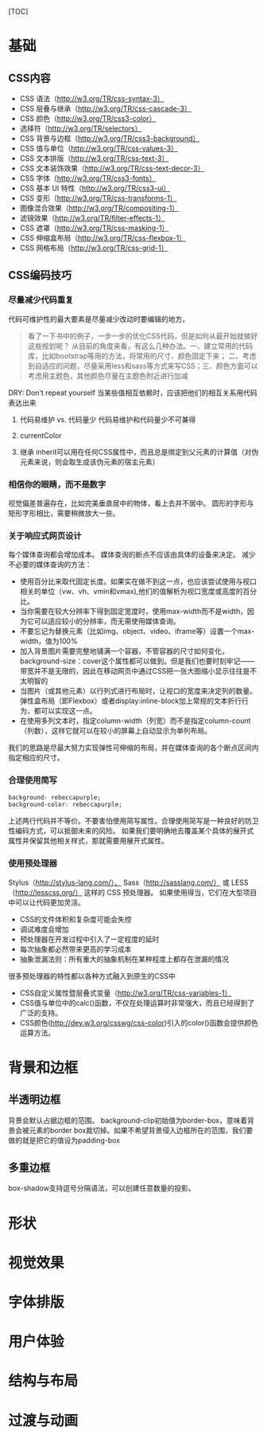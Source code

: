 [TOC]

# 基础
## CSS内容
- CSS 语法（http://w3.org/TR/css-syntax-3）
- CSS 层叠与继承（http://w3.org/TR/css-cascade-3）
- CSS 颜色（http://w3.org/TR/css3-color）
- 选择符（http://w3.org/TR/selectors）
- CSS 背景与边框（http://w3.org/TR/css3-background）
- CSS 值与单位（http://w3.org/TR/css-values-3）
- CSS 文本排版（http://w3.org/TR/css-text-3）
- CSS 文本装饰效果（http://w3.org/TR/css-text-decor-3）
- CSS 字体（http://w3.org/TR/css3-fonts）
- CSS 基本 UI 特性（http://w3.org/TR/css3-ui）
- CSS 变形（http://w3.org/TR/css-transforms-1）
- 图像混合效果（http://w3.org/TR/compositing-1）
- 滤镜效果（http://w3.org/TR/filter-effects-1）
- CSS 遮罩（http://w3.org/TR/css-masking-1）
- CSS 伸缩盒布局（http://w3.org/TR/css-flexbox-1）
- CSS 网格布局（http://w3.org/TR/css-grid-1）

## CSS编码技巧
### 尽量减少代码重复
代码可维护性的最大要素是尽量减少改动时要编辑的地方。
> 看了一下书中的例子，一步一步的优化CSS代码，但是如何从最开始就做好这些规划呢？
> 从目前的角度来看，有这么几种办法。一、建立常用的代码库，比如bootstrap等用的方法，将常用的尺寸、颜色固定下来；
> 二、考虑到自适应的问题，尽量采用less和sass等方式来写CSS；三、颜色方面可以考虑用主题色，其他颜色尽量在主题色附近进行加减

DRY: Don't repeat yourself
当某些值相互依赖时，应该把他们的相互关系用代码表达出来

1. 代码易维护 vs. 代码量少
代码易维护和代码量少不可兼得

2. currentColor
3. 继承
inherit可以用在任何CSS属性中，而且总是绑定到父元素的计算值（对伪元素来说，则会取生成该伪元素的宿主元素）

### 相信你的眼睛，而不是数字
视觉偏差普遍存在，比如完美垂直居中的物体，看上去并不居中。
圆形的字形与矩形字形相比，需要稍微放大一些。

### 关于响应式网页设计
每个媒体查询都会增加成本。
媒体查询的断点不应该由具体的设备来决定。
减少不必要的媒体查询的方法：
- 使用百分比来取代固定长度。如果实在做不到这一点，也应该尝试使用与视口相关的单位（vw、vh、vmin和vmax),他们的值解析为视口宽度或高度的百分比。
- 当你需要在较大分辨率下得到固定宽度时，使用max-width而不是width，因为它可以适应较小的分辨率，而无需使用媒体查询。
- 不要忘记为替换元素（比如img、object、video、iframe等）设置一个max-width，值为100%
- 加入背景图片需要完整地铺满一个容器，不管容器的尺寸如何变化，background-size：cover这个属性都可以做到。但是我们也要时刻牢记——带宽并不是无限的，因此在移动网页中通过CSS把一张大图缩小显示往往是不太明智的
- 当图片（或其他元素）以行列式进行布局时，让视口的宽度来决定列的数量。弹性盒布局（即Flexbox）或者display:inline-block加上常规的文本折行行为，都可以实现这一点。
- 在使用多列文本时，指定column-width（列宽）而不是指定column-count（列数），这样它就可以在较小的屏幕上自动显示为单列布局。

我们的思路是尽最大努力实现弹性可伸缩的布局，并在媒体查询的各个断点区间内指定相应的尺寸。

### 合理使用简写
```css
background: rebeccapurple;
background-color: rebeccapurple;
```
上述两行代码并不等价。不要害怕使用简写属性。合理使用简写是一种良好的防卫性编码方式，可以抵御未来的风险。
如果我们要明确地去覆盖某个具体的展开式属性并保留其他相关样式，那就需要用展开式属性。

### 使用预处理器
Stylus（http://stylus-lang.com/）、 Sass（http://sasslang.com/） 或 LESS（http://lesscss.org/） 这样的 CSS 预处理器。
如果使用得当，它们在大型项目中可以让代码更加灵活。
- CSS的文件体积和复杂度可能会失控
- 调试难度会增加
- 预处理器在开发过程中引入了一定程度的延时
- 每次抽象都必然带来更高的学习成本
- 抽象泄漏法则：所有重大的抽象机制在某种程度上都存在泄漏的情况

很多预处理器的特性都以各种方式融入到原生的CSS中
- CSS自定义属性暨层叠式变量（http://w3.org/TR/css-variables-1）
- CSS值与单位中的calc()函数，不仅在处理运算时非常强大，而且已经得到了广泛的支持。
- CSS颜色(http://dev.w3.org/csswg/css-color)引入的color()函数会提供颜色运算方法。

# 背景和边框
## 半透明边框
背景会默认占据边框的范围。
background-clip初始值为border-box，意味着背景会被元素的border box裁切掉。如果不希望背景侵入边框所在的范围，我们要做的就是把它的值设为padding-box

## 多重边框
box-shadow支持逗号分隔语法，可以创建任意数量的投影。

# 形状


# 视觉效果


# 字体排版


# 用户体验


# 结构与布局


# 过渡与动画
